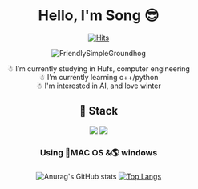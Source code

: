 <div align="center">
 
# Hello, I'm Song 😎
  
[![Hits](https://hits.seeyoufarm.com/api/count/incr/badge.svg?url=https%3A%2F%2Fgithub.com%2FSongGaHyeon%2FSongGaHyeon%2Fblob%2Fmain%2FREADME.md&count_bg=%23FFB191&title_bg=%23FCC5D5&icon=&icon_color=%23DFD3E6&title=hits&edge_flat=false)](https://hits.seeyoufarm.com)

<img src="https://thumbs.gfycat.com/FriendlySimpleGroundhog-size_restricted.gif" alt="FriendlySimpleGroundhog" class="tqu-gfycat-gif">
 
☃ I’m currently studying in Hufs, computer engineering <br>
☃ I’m currently learning c++/python <br>
☃ I'm interested in AI, and love winter<br>


## 🔎 Stack 
  
<div>
<img src="https://img.shields.io/badge/Python-3776AB?style=for-the-badge&logo=Python&logoColor=white"/></a>
<img src="https://img.shields.io/badge/C++-00599C?style=for-the-badge&logo=cpp&logoColor=white"/><br/>
</div>


<h3 align="center"> Using 🍎MAC OS &🌎 windows </h3>
<h3 align="center"> </h3>

![Anurag's GitHub stats](https://github-readme-stats.vercel.app/api?username=SongGaHyeon&show_icons=true&theme=radical)
[![Top Langs](https://github-readme-stats.vercel.app/api/top-langs/?username=leemember&layout=compact)](https://github.com/leemember/github-readme-stats)

</div>


